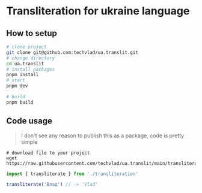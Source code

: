 # Transliteration for ukraine language

## How to setup
```bash
# clone project
git clone git@github.com:techvlad/ua.translit.git
# change directory
cd ua.translit
# install packages
pnpm install
# start
pnpm dev

# build
pnpm build
```

## Code usage
> I don't see any reason to publish this as a package, code is pretty simple
```
# download file to your project
wget https://raw.githubusercontent.com/techvlad/ua.translit/main/transliteration.ts
```
```typescript
import { transliterate } from './transliteration'

transliterate('Влад') // -> 'Vlad'
```
